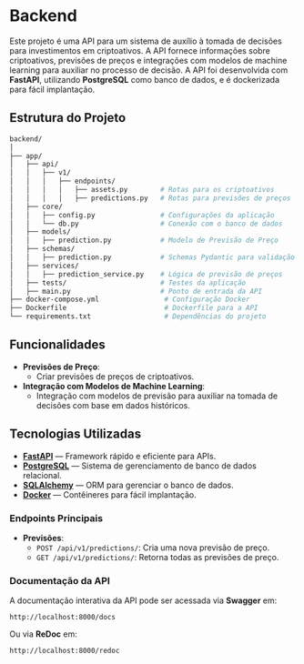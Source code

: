 # Backend

Este projeto é uma API para um sistema de auxílio à tomada de decisões para investimentos em criptoativos. A API fornece informações sobre criptoativos, previsões de preços e integrações com modelos de machine learning para auxiliar no processo de decisão. A API foi desenvolvida com **FastAPI**, utilizando **PostgreSQL** como banco de dados, e é dockerizada para fácil implantação.

## Estrutura do Projeto

```bash
backend/
│
├── app/
│   ├── api/
│   │   ├── v1/
│   │   │   ├── endpoints/
│   │   │   │   ├── assets.py        # Rotas para os criptoativos
│   │   │   │   ├── predictions.py   # Rotas para previsões de preços
│   ├── core/
│   │   ├── config.py                # Configurações da aplicação
│   │   └── db.py                    # Conexão com o banco de dados
│   ├── models/
│   │   ├── prediction.py            # Modelo de Previsão de Preço
│   ├── schemas/
│   │   ├── prediction.py            # Schemas Pydantic para validação
│   ├── services/
│   │   ├── prediction_service.py    # Lógica de previsão de preços
│   ├── tests/                       # Testes da aplicação
│   ├── main.py                      # Ponto de entrada da API
├── docker-compose.yml                # Configuração Docker
├── Dockerfile                        # Dockerfile para a API
└── requirements.txt                  # Dependências do projeto
```

## Funcionalidades

- **Previsões de Preço**:
  - Criar previsões de preços de criptoativos.
- **Integração com Modelos de Machine Learning**:
  - Integração com modelos de previsão para auxiliar na tomada de decisões com base em dados históricos.

## Tecnologias Utilizadas

- **[FastAPI](https://fastapi.tiangolo.com/)** — Framework rápido e eficiente para APIs.
- **[PostgreSQL](https://www.postgresql.org/)** — Sistema de gerenciamento de banco de dados relacional.
- **[SQLAlchemy](https://www.sqlalchemy.org/)** — ORM para gerenciar o banco de dados.
- **[Docker](https://www.docker.com/)** — Contêineres para fácil implantação.

### Endpoints Principais

- **Previsões**:
  - `POST /api/v1/predictions/`: Cria uma nova previsão de preço.
  - `GET /api/v1/predictions/`: Retorna todas as previsões de preço.

### Documentação da API

A documentação interativa da API pode ser acessada via **Swagger** em:

```
http://localhost:8000/docs
```

Ou via **ReDoc** em:

```
http://localhost:8000/redoc
```
